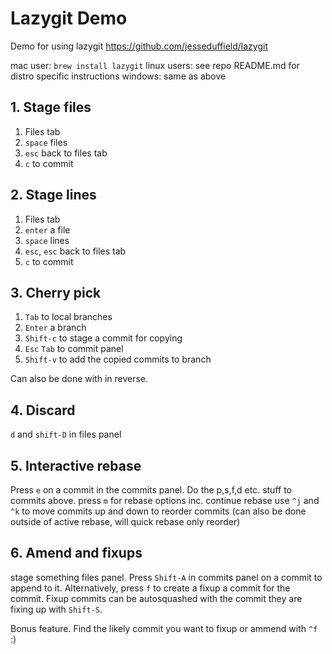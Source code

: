 # Lazygit Demo

Demo for using lazygit <https://github.com/jesseduffield/lazygit>

mac user: `brew install lazygit`
linux users: see repo README.md for distro specific instructions
windows: same as above

## 1. Stage files

1. Files tab
2. `space` files
3. `esc` back to files tab
4. `c` to commit

## 2. Stage lines

1. Files tab
2. `enter` a file
3. `space` lines
4. `esc`, `esc` back to files tab
5. `c` to commit

## 3. Cherry pick

1. `Tab` to local branches
2. `Enter` a branch
3. `Shift-c` to stage a commit for copying
4. `Esc` `Tab` to commit panel
5. `Shift-v` to add the copied commits to branch

Can also be done with in reverse.

## 4. Discard

`d` and `shift-D` in files panel

## 5. Interactive rebase

Press `e` on a commit in the commits panel. Do the p,s,f,d etc. stuff to commits above. press `m` for rebase options inc. continue rebase
use `^j` and `^k` to move commits up and down to reorder commits (can also be done outside of active rebase, will quick rebase only reorder)

## 6. Amend and fixups

stage something files panel. Press `Shift-A` in commits panel on a commit to append to it. Alternatively, press `f` to create a fixup a commit for the commit.
Fixup commits can be autosquashed with the commit they are fixing up with `Shift-S`.

Bonus feature. Find the likely commit you want to fixup or ammend with `^f` :)
